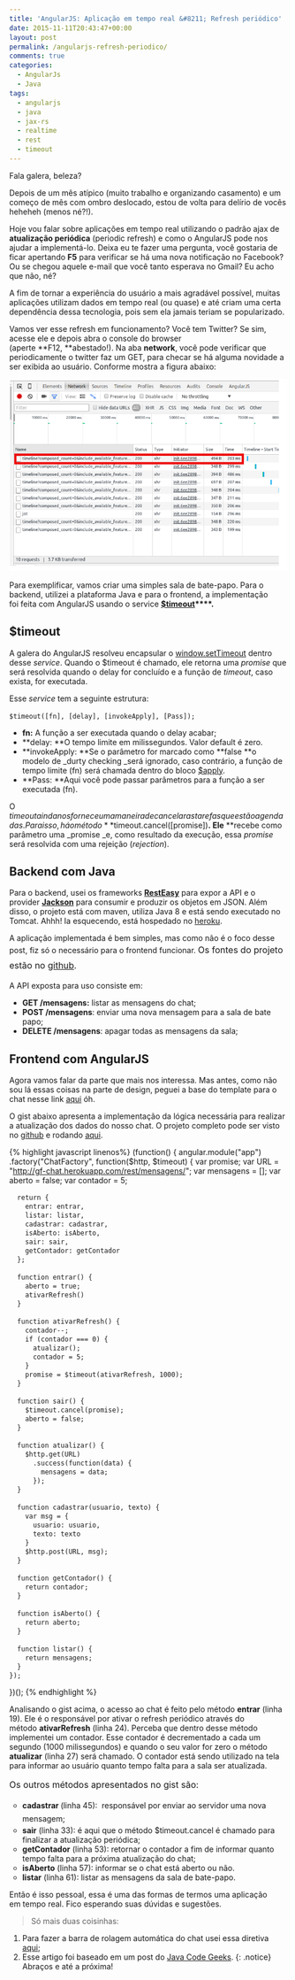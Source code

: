 ```yaml
---
title: 'AngularJS: Aplicação em tempo real &#8211; Refresh periódico'
date: 2015-11-11T20:43:47+00:00
layout: post
permalink: /angularjs-refresh-periodico/
comments: true
categories:
  - AngularJs
  - Java
tags:
  - angularjs
  - java
  - jax-rs
  - realtime
  - rest
  - timeout
---
```

Fala galera, beleza?

Depois de um mês atípico (muito trabalho e organizando casamento) e um começo de mês com ombro deslocado, estou de volta para delírio de vocês heheheh (menos né?!).

Hoje vou falar sobre aplicações em tempo real utilizando o padrão ajax de **atualização periódica** (periodic refresh) e como o AngularJS pode nos ajudar a implementá-lo. Deixa eu te fazer uma pergunta, você gostaria de ficar apertando **F5** para verificar se há uma nova notificação no Facebook? Ou se chegou aquele e-mail que você tanto esperava no Gmail? Eu acho que não, né?

A fim de tornar a experiência do usuário a mais agradável possível, muitas aplicações utilizam dados em tempo real (ou quase) e até criam uma certa dependência dessa tecnologia, pois sem ela jamais teriam se popularizado.
  
<!--more-->

Vamos ver esse refresh em funcionamento? Você tem Twitter? Se sim, acesse ele e depois abra o console do browser (aperte **F12, **abestado!). Na aba **network**, você pode verificar que periodicamente o twitter faz um GET, para checar se há alguma novidade a ser exibida ao usuário. Conforme mostra a figura abaixo:

![Twiter Console](/img/twitter_console1.png)

Para exemplificar, vamos criar uma simples sala de bate-papo. Para o backend, utilizei a plataforma Java e para o frontend, a implementação foi feita com AngularJS usando o service **<a href="https://docs.angularjs.org/api/ng/service/$timeout" target="_blank">$timeout</a>****.**

## $timeout

A galera do AngularJS resolveu encapsular o <span class="symple-highlight symple-highlight-gray "><a href="http://www.w3schools.com/jsref/met_win_settimeout.asp" target="_blank">window.setTimeout</a></span> dentro desse _service_. Quando o $timeout é chamado, ele retorna uma _promise_ que será resolvida quando o delay for concluído e a função de _timeout_, caso exista, for executada.

Esse _service_ tem a seguinte estrutura:

`$timeout([fn], [delay], [invokeApply], [Pass]);`

  * **fn:** A função a ser executada quando o delay acabar;
  * **delay: **O tempo limite em milissegundos. Valor default é zero.
  * **invokeApply: **Se o parâmetro for marcado como **false **o modelo de _durty checking _será ignorado, caso contrário, a função de tempo limite (fn) será chamada dentro do bloco <a href="https://docs.angularjs.org/api/ng/type/$rootScope.Scope#$apply" target="_blank">$apply</a>.
  * **Pass: **Aqui você pode passar parâmetros para a função a ser executada (fn).

O $timeout ainda nos fornece uma maneira de cancelar as tarefas que estão agendadas. Para isso, há o método **$timeout.cancel([promise])**. Ele** **recebe como parâmetro uma _promise _e, como resultado da execução, essa _promise_ será resolvida com uma rejeição (_rejection_).

## Backend com Java

Para o backend, usei os frameworks **<a href="http://resteasy.jboss.org/" target="_blank">RestEasy</a>** para expor a API e o provider <a href="https://docs.jboss.org/resteasy/docs/3.0.13.Final/userguide/html_single/#json" target="_blank"><strong>Jackson</strong></a> para consumir e produzir os objetos em JSON. Além disso, o projeto está com maven, utiliza Java 8 e está sendo executado no Tomcat. Ahhh! Ia esquecendo, está hospedado no <a href="http://heroku.com" target="_blank">heroku</a>.

A aplicação implementada é bem simples, mas como não é o foco desse post, fiz só o necessário para o frontend funcionar. <span style="line-height: 1.71429; font-size: 1rem;">Os fontes do projeto estão no </span><a style="line-height: 1.71429; font-size: 1rem;" href="https://github.com/gabrielfeitosa/blog_exemplos/tree/master/java/chat" target="_blank">github</a><span style="line-height: 1.71429; font-size: 1rem;">.</span>

A API exposta para uso consiste em:

  * **GET /mensagens:** listar as mensagens do chat;
  * **POST /mensagens**: enviar uma nova mensagem para a sala de bate papo;
  * **DELETE /mensagens**: apagar todas as mensagens da sala;

## Frontend com AngularJS

Agora vamos falar da parte que mais nos interessa. Mas antes, como não sou lá essas coisas na parte de design, peguei a base do template para o chat nesse link <a href="http://bootsnipp.com/snippets/featured/chat" target="_blank">aqui</a> óh.

O gist abaixo apresenta a implementação da lógica necessária para realizar a atualização dos dados do nosso chat. O projeto completo pode ser visto no <a href="https://github.com/gabrielfeitosa/blog_exemplos/tree/master/angularjs/periodic_refresh" target="_blank">github</a> e rodando <a href="https://gabrielfeitosa.com/exemplos/angularjs/periodic_refresh/" target="_blank">aqui</a>.

{% highlight javascript linenos%}
(function() {
   angular.module("app")
    .factory("ChatFactory", function($http, $timeout) {
      var promise;
      var URL = "http://gf-chat.herokuapp.com/rest/mensagens/";
      var mensagens = [];
      var aberto = false;
      var contador = 5;

      return {
        entrar: entrar,
        listar: listar,
        cadastrar: cadastrar,
        isAberto: isAberto,
        sair: sair,
        getContador: getContador
      };

      function entrar() {
        aberto = true;
        ativarRefresh()
      }

      function ativarRefresh() {
        contador--;
        if (contador === 0) {
          atualizar();
          contador = 5;
        }
        promise = $timeout(ativarRefresh, 1000);
      }

      function sair() {
        $timeout.cancel(promise);
        aberto = false;
      }

      function atualizar() {
        $http.get(URL)
          .success(function(data) {
            mensagens = data;
          });
      }

      function cadastrar(usuario, texto) {
        var msg = {
          usuario: usuario,
          texto: texto
        }
        $http.post(URL, msg);
      }

      function getContador() {
        return contador;
      }

      function isAberto() {
        return aberto;
      }

      function listar() {
        return mensagens;
      }
    });

})();
{% endhighlight %}

Analisando o gist acima, o acesso ao chat é feito pelo método **entrar** (linha 19). Ele é o responsável por ativar o refresh periódico através do método **ativarRefresh** (linha 24). Perceba que dentro desse método implementei um contador. Esse contador é decrementado a cada um segundo (1000 milissegundos) e quando o seu valor for zero o método **atualizar** (linha 27) será chamado. O contador está sendo utilizado na tela para informar ao usuário quanto tempo falta para a sala ser atualizada.

<span style="line-height: 24.0001px; font-size: 1rem;">Os outros métodos </span><span style="line-height: 24.0001px; font-size: 1rem;">apresentados no gist são</span><span style="line-height: 24.0001px; font-size: 1rem;">:</span>

<ul style="list-style-type: circle;">
  <li>
    <span style="line-height: 24.0001px;"><strong>cadastrar </strong>(linha 45):  responsável por enviar ao servidor uma nova mensagem;</span>
  </li>
  <li>
    <strong>sair</strong> (linha 33): é aqui que o método $timeout.cancel é chamado para finalizar a atualização periódica;
  </li>
  <li>
    <strong>getContador</strong> (linha 53): retornar o contador a fim de informar quanto tempo falta para a próxima atualização do chat;
  </li>
  <li>
    <strong>isAberto</strong> (linha 57): informar se o chat está aberto ou não.
  </li>
  <li>
    <strong>listar</strong> (linha 61): listar as mensagens da sala de bate-papo.
  </li>
</ul>

Então é isso pessoal, essa é uma das formas de termos uma aplicação em tempo real. Fico esperando suas dúvidas e sugestões.

> Só mais duas coisinhas:
 1. Para fazer a barra de rolagem automática do chat usei essa diretiva <a href="https://github.com/Luegg/angularjs-scroll-glue" target="_blank">aqui</a>;
   2. Esse artigo foi baseado em um post do <a href="http://examples.javacodegeeks.com/core-java/real-time-applications-angularjs-java-part-1" target="_blank">Java Code Geeks</a>.
{: .notice}
Abraços e até a próxima!